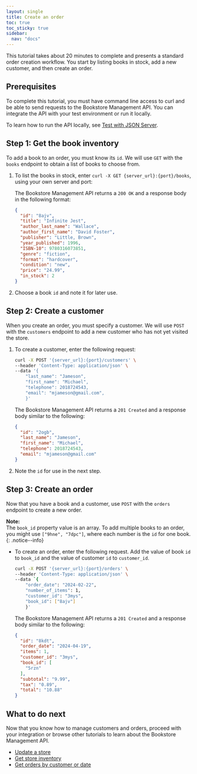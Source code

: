 ```yaml
---
layout: single
title: Create an order
toc: true
toc_sticky: true
sidebar:
  nav: "docs"
---
```

This tutorial takes about 20 minutes to complete and presents a standard order creation workflow. You start by listing books in stock, add a new customer, and then create an order.

## Prerequisites

To complete this tutorial, you must have command line access to curl and be able to send requests to the Bookstore Management API. You can integrate the API with your test environment or run it locally.

To learn how to run the API locally, see [Test with JSON Server](test-with-json-server.md).

## Step 1: Get the book inventory

To add a book to an order, you must know its `id`. We will use `GET` with the `books` endpoint to obtain a list of books to choose from.

1. To list the books in stock, enter `curl -X GET {server_url}:{port}/books`, using your own server and port:

    The Bookstore Management API returns a `200 OK` and a response body in the following format:

    ```json
    {
      "id": "8ajv",
      "title": "Infinite Jest",
      "author_last_name": "Wallace",
      "author_first_name": "David Foster",
      "publisher": "Little, Brown",
      "year_published": 1996,
      "ISBN-10": 9780316073851,
      "genre": "fiction",
      "format": "hardcover",
      "condition": "new",
      "price": "24.99",
      "in_stock": 2
    }
    ```

1. Choose a book `id` and note it for later use.

## Step 2: Create a customer

When you create an order, you must specify a customer. We will use `POST` with the `customers` endpoint to add a new customer who has not yet visited the store.

1. To create a customer, enter the following request:

    ```bash
    curl -X POST '{server_url}:{port}/customers' \
    --header 'Content-Type: application/json' \
    --data '{
        "last_name": "Jameson",
        "first_name": "Michael",
        "telephone": 2018724543,
        "email": "mjameson@gmail.com",
        }'
    ```

    The Bookstore Management API returns a `201 Created` and a response body similar to the following:

    ```json
    {
      "id": "2ogb",
      "last_name": "Jameson",
      "first_name": "Michael",
      "telephone": 2018724543,
      "email": "mjameson@gmail.com"
    }
    ```

1. Note the `id` for use in the next step.

## Step 3: Create an order

Now that you have a book and a customer, use `POST` with the `orders` endpoint to create a new order.

**Note:**  
The `book_id` property value is an array. To add multiple books to an order, you might use `["9hne", "7dpc"]`, where each number is the `id` for one book.
{: .notice--info}

* To create an order, enter the following request. Add the value of book `id` to `book_id` and the value of customer `id` to `customer_id`.

    ```bash
    curl -X POST '{server_url}:{port}/orders' \
    --header 'Content-Type: application/json' \
    --data `{
        "order_date": "2024-02-22",
        "number_of_items": 1,
        "customer_id": "3mys",
        "book_id": ["8ajv"]
        }'
    ```

    The Bookstore Management API returns a `201 Created` and a response body similar to the following:

    ```json
    {
      "id": "8kdt",
      "order_date": "2024-04-19",
      "items": 1,
      "customer_id": "3mys",
      "book_id": [
        "5rzn"
      ],
      "subtotal": "9.99",
      "tax": "0.89",
      "total": "10.88"
    }
    ```

## What to do next

Now that you know how to manage customers and orders, proceed with your integration or browse other tutorials to learn about the Bookstore Management API.

* [Update a store](update-store.md)
* [Get store inventory](get-store-inventory.md)
* [Get orders by customer or date](orders-customer-date.md)

